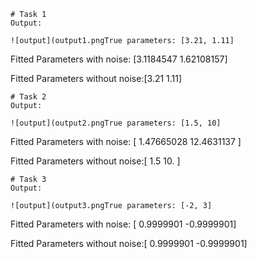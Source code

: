 
    # Task 1
    Output:

    ![output](output1.pngTrue parameters: [3.21, 1.11]

Fitted Parameters with noise: [3.1184547  1.62108157]

Fitted Parameters without noise:[3.21 1.11]

    # Task 2
    Output:

    ![output](output2.pngTrue parameters: [1.5, 10]

Fitted Parameters with noise: [ 1.47665028 12.4631137 ]

Fitted Parameters without noise:[ 1.5 10. ]

    # Task 3
    Output:

    ![output](output3.pngTrue parameters: [-2, 3]

Fitted Parameters with noise: [ 0.9999901 -0.9999901]

Fitted Parameters without noise:[ 0.9999901 -0.9999901]
